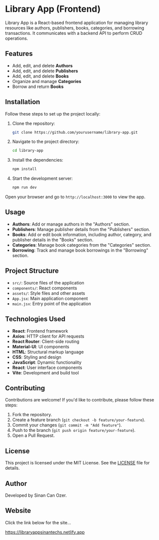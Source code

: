 # Library App (Frontend)

Library App is a React-based frontend application for managing library resources like authors, publishers, books, categories, and borrowing transactions. It communicates with a backend API to perform CRUD operations.

## Features

- Add, edit, and delete **Authors**
- Add, edit, and delete **Publishers**
- Add, edit, and delete **Books**
- Organize and manage **Categories**
- Borrow and return **Books**

## Installation

Follow these steps to set up the project locally:

1. Clone the repository:
    ```bash
    git clone https://github.com/yourusername/library-app.git
    ```

2. Navigate to the project directory:
    ```bash
    cd library-app
    ```

3. Install the dependencies:
    ```bash
    npm install
    ```

4. Start the development server:
    ```bash
    npm run dev
    ```

Open your browser and go to `http://localhost:3000` to view the app.

## Usage

- **Authors**: Add or manage authors in the "Authors" section.
- **Publishers**: Manage publisher details from the "Publishers" section.
- **Books**: Add or edit book information, including author, category, and publisher details in the "Books" section.
- **Categories**: Manage book categories from the "Categories" section.
- **Borrowing**: Track and manage book borrowings in the "Borrowing" section.

## Project Structure

- `src/`: Source files of the application
- `components/`: React components
- `assets/`: Style files and other assets
- `App.jsx`: Main application component
- `main.jsx`: Entry point of the application


## Technologies Used

- **React**: Frontend framework
- **Axios**: HTTP client for API requests
- **React Router**: Client-side routing
- **Material-UI**: UI components
- **HTML**: Structural markup language
- **CSS**: Styling and design
- **JavaScript**: Dynamic functionality
- **React**: User interface components
- **Vite**: Development and build tool

## Contributing

Contributions are welcome! If you'd like to contribute, please follow these steps:

1. Fork the repository.
2. Create a feature branch (`git checkout -b feature/your-feature`).
3. Commit your changes (`git commit -m "Add feature"`).
4. Push to the branch (`git push origin feature/your-feature`).
5. Open a Pull Request.

## License

This project is licensed under the MIT License. See the [LICENSE](LICENSE) file for details.

## Author

Developed by Sinan Can Ozer.

## Website

Click the link below for the site...

https://libraryappsinantechs.netlify.app


